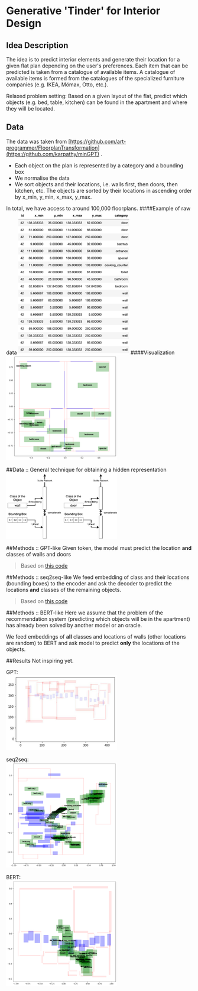 # Generative 'Tinder' for Interior Design 

## Idea Description 
The idea is to predict interior elements and generate their location for a given flat plan depending on the user's preferences.
Each item that can be predicted is taken from a catalogue of available items. A catalogue of available items is formed from the catalogues of the specialized furniture companies (e.g. IKEA, Mömax, Otto, etc.).

Relaxed problem setting:
Based on a given layout of the flat, predict which objects (e.g. bed, table, kitchen) can be found in the apartment and where they will be located.
## Data
The data was taken from [https://github.com/art-programmer/FloorplanTransformation](https://github.com/karpathy/minGPT) .


* Each object on the plan is represented by a category and a bounding box
* We normalise the data
* We sort objects and their locations, i.e. walls first, then doors, then kitchen, etc. The objects are sorted by their locations in ascending order by x\_min, y\_min, x\_max, y\_max.

In total, we have access to around 100,000 floorplans.
####Example of raw data
<img src="./img/pres_1.png" width="300" />
####Visualization
<img src="./img/pres_2.png" width="300" />

##Data :: General technique for obtaining a hidden representation
<img src="./img/pres_7.png" width="300" />

##Methods :: GPT-like
Given <sos> token, the model must predict the location **and** classes of walls and doors

> Based on [this code](https://github.com/karpathy/minGPT)

##Methods :: seq2seq-like
We feed embedding of <wall> class and their locations (bounding boxes) to the encoder and ask the decoder to predict the locations **and** classes of the remaining objects.

> Based on [this code](https://buomsoo-kim.github.io/attention/2020/04/21/Attention-mechanism-19.md/)

##Methods :: BERT-like
Here we assume that the problem of the recommendation system (predicting which objects will be in the apartment) has already been solved by another model or an oracle.

We feed embeddings of **all** classes and locations of walls (other locations are random) to BERT and ask model to predict **only** the locations of the objects.

##Results
Not inspiring yet.</br>

GPT:</br>
<img src="./img/r_1.jpg" width="300" />

seq2seq:</br>
<img src="./img/r_2.png" width="300" />

BERT:</br>
<img src="./img/r_3.png" width="300" />







